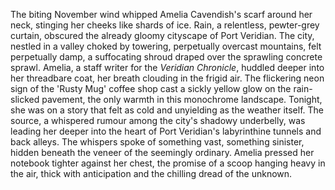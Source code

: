 The biting November wind whipped Amelia Cavendish's scarf around her neck, stinging her cheeks like shards of ice.  Rain, a relentless, pewter-grey curtain, obscured the already gloomy cityscape of Port Veridian.  The city, nestled in a valley choked by towering, perpetually overcast mountains, felt perpetually damp, a suffocating shroud draped over the sprawling concrete sprawl.  Amelia, a staff writer for the *Veridian Chronicle*, huddled deeper into her threadbare coat, her breath clouding in the frigid air.  The flickering neon sign of the 'Rusty Mug' coffee shop cast a sickly yellow glow on the rain-slicked pavement, the only warmth in this monochrome landscape.  Tonight, she was on a story that felt as cold and unyielding as the weather itself.  The source, a whispered rumour among the city's shadowy underbelly, was leading her deeper into the heart of Port Veridian's labyrinthine tunnels and back alleys.  The whispers spoke of something vast, something sinister, hidden beneath the veneer of the seemingly ordinary.  Amelia pressed her notebook tighter against her chest, the promise of a scoop hanging heavy in the air, thick with anticipation and the chilling dread of the unknown.
